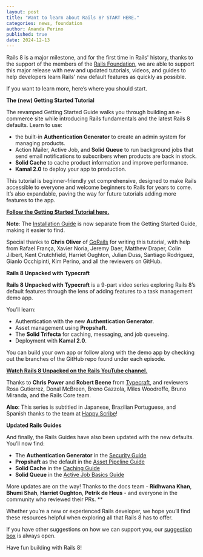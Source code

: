 ```yaml
---
layout: post
title: "Want to learn about Rails 8? START HERE."
categories: news, foundation
author: Amanda Perino
published: true
date: 2024-12-13
---
```


Rails 8 is a major milestone, and for the first time in Rails' history, thanks to the support of the members of the [Rails Foundation](/foundation), we are able to support this major release with new and updated tutorials, videos, and guides to help developers learn Rails' new default features as quickly as possible.

If you want to learn more, here’s where you should start.

**The (new) Getting Started Tutorial**

The revamped Getting Started Guide walks you through building an e-commerce site while introducing Rails fundamentals and the latest Rails 8 defaults. Learn to use:

- the built-in **Authentication Generator** to create an admin system for managing products.
- Action Mailer, Active Job, and **Solid Queue** to run background jobs that send email notifications to subscribers when products are back in stock. 
- **Solid Cache** to cache product information and improve performance. 
- **Kamal 2.0** to deploy your app to production.

This tutorial is beginner-friendly yet comprehensive, designed to make Rails accessible to everyone and welcome beginners to Rails for years to come. It’s also expandable, paving the way for future tutorials adding more features to the app.

**<a href="https://guides.rubyonrails.org/getting_started.html" style="text-align: center;">Follow the Getting Started Tutorial here.</a>**

**Note**: The <a href="https://guides.rubyonrails.org/install_ruby_on_rails.html">Installation Guide</a> is now separate from the Getting Started Guide, making it easier to find.

Special thanks to **Chris Oliver** of <a href="https://gorails.com/">GoRails</a> for writing this tutorial, with help from Rafael França, Xavier Noria, Jeremy Daer, Matthew Draper, Colin Jilbert, Kent Crutchfield, Harriet Oughton, Julian Duss, Santiago Rodriguez, Gianlo Occhipinti, Kim Perino, and all the reviewers on GitHub.

**Rails 8 Unpacked with Typecraft**

**Rails 8 Unpacked with Typecraft** is a 9-part video series exploring Rails 8’s default features through the lens of adding features to a task management demo app. 

You’ll learn:
- Authentication with the new **Authentication Generator**.
- Asset management using **Propshaft**.
- The **Solid Trifecta** for caching, messaging, and job queueing.
- Deployment with **Kamal 2.0**.

You can build your own app or follow along with the demo app by checking out the branches of the GitHub repo found under each episode.

**<a href="https://youtube.com/playlist?list=PLHFP2OPUpCebdA4-xR07SPpoBWVERkHR6&si=eLKZPHYYHtaQotKr">Watch Rails 8 Unpacked on the Rails YouTube channel.</a>**

Thanks to **Chris Power** and **Robert Beene** from <a href="https://typecraft.dev/">Typecraft</a>, and reviewers Rosa Gutierrez, Donal McBreen, Breno Gazzola, Miles Woodroffe, Bruno Miranda, and the Rails Core team.

**Also**: This series is subtitled in Japanese, Brazilian Portuguese, and Spanish thanks to the team at  <a href="happyscribe.com">Happy Scribe</a>!

**Updated Rails Guides**

And finally, the Rails Guides have also been updated with the new defaults. You’ll now find:

- The **Authentication Generator** in the <a href="https://guides.rubyonrails.org/security.html">Security Guide</a>
- **Propshaft** as the default in the <a href="https://guides.rubyonrails.org/asset_pipeline.html">Asset Pipeline Guide</a> 
- **Solid Cache** in the <a href="https://guides.rubyonrails.org/caching_with_rails.html">Caching Guide</a>
- **Solid Queue** in the <a href="https://guides.rubyonrails.org/active_job_basics.html">Active Job Basics Guide</a>

More updates are on the way! Thanks to the docs team - **Ridhwana Khan**, **Bhumi Shah**, **Harriet Oughton**, **Petrik de Heus** - and everyone in the community who reviewed their PRs.
**

Whether you’re a new or experienced Rails developer, we hope you’ll find these resources helpful when exploring all that Rails 8 has to offer. 

If you have other suggestions on how we can support you, our <a href="https://app.todohelpers.com/forms/4758b5b0-d6f9-4f41-8041-992cc9b748fb">suggestion box</a> is always open.

Have fun building with Rails 8!
